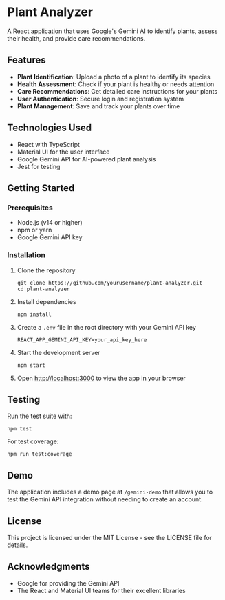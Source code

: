 # Plant Analyzer

A React application that uses Google's Gemini AI to identify plants, assess their health, and provide care recommendations.

## Features

- **Plant Identification**: Upload a photo of a plant to identify its species
- **Health Assessment**: Check if your plant is healthy or needs attention
- **Care Recommendations**: Get detailed care instructions for your plants
- **User Authentication**: Secure login and registration system
- **Plant Management**: Save and track your plants over time

## Technologies Used

- React with TypeScript
- Material UI for the user interface
- Google Gemini API for AI-powered plant analysis
- Jest for testing

## Getting Started

### Prerequisites

- Node.js (v14 or higher)
- npm or yarn
- Google Gemini API key

### Installation

1. Clone the repository
   ```
   git clone https://github.com/yourusername/plant-analyzer.git
   cd plant-analyzer
   ```

2. Install dependencies
   ```
   npm install
   ```

3. Create a `.env` file in the root directory with your Gemini API key
   ```
   REACT_APP_GEMINI_API_KEY=your_api_key_here
   ```

4. Start the development server
   ```
   npm start
   ```

5. Open [http://localhost:3000](http://localhost:3000) to view the app in your browser

## Testing

Run the test suite with:
```
npm test
```

For test coverage:
```
npm run test:coverage
```

## Demo

The application includes a demo page at `/gemini-demo` that allows you to test the Gemini API integration without needing to create an account.

## License

This project is licensed under the MIT License - see the LICENSE file for details.

## Acknowledgments

- Google for providing the Gemini API
- The React and Material UI teams for their excellent libraries 